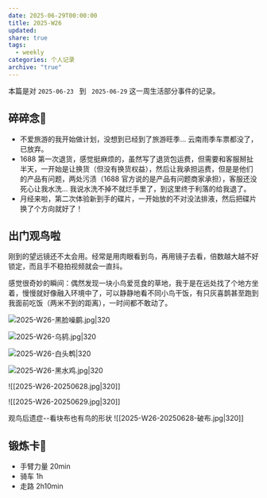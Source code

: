 ```yaml
---
date: 2025-06-29T00:00:00
title: 2025-W26
updated: 
share: true
tags:
  - weekly
categories: 个人记录
archive: "true"
---
```


本篇是对 `2025-06-23 ` 到 ` 2025-06-29` 这一周生活部分事件的记录。
## 碎碎念💭
-  不爱旅游的我开始做计划，没想到已经到了旅游旺季... 云南雨季车票都没了，已放弃。
- 1688 第一次退货，感觉挺麻烦的，虽然写了退货包运费，但需要和客服掰扯半天，一开始是让换货（但没有换货权益），然后让我承担运费，但是是他们的产品有问题，两处污渍（1688 官方说的是产品有问题商家承担），客服还没死心让我水洗... 我说水洗不掉不就烂手里了，到这里终于利落的给我退了。
- 月经来啦，第二次体验新到手的碟片，一开始放的不对没法排液，然后把碟片换了个方向就好了！

## 出门观鸟啦
刚到的望远镜还不太会用。经常是用肉眼看到鸟，再用镜子去看，倍数越大越不好锁定，而且手不稳拍视频就会一直抖。

感觉很奇妙的瞬间：偶然发现一块小鸟爱觅食的草地，我于是在远处找了个地方坐着，慢慢就好像融入环境中了，可以静静地看不同小鸟干饭，有只灰喜鹊甚至跑到我面前吃饭（两米不到的距离），一时间都不敢动了。

![2025-W26-黑脸噪鹛.jpg|320](https://cdn.jsdelivr.net/gh/yohakuo/CDN/img/202506271539372.png)


![2025-W26-乌鸫.jpg|320](https://cdn.jsdelivr.net/gh/yohakuo/CDN/img/202506271542148.png)


![2025-W26-白头鹎|320](https://cdn.jsdelivr.net/gh/yohakuo/CDN/img/202506271543318.png)


![2025-W26-黑水鸡.jpg|320](https://cdn.jsdelivr.net/gh/yohakuo/CDN/img/202506271543395.png)



![[2025-W26-20250628.jpg|320]]


![[2025-W26-20250629.jpg|320]]



观鸟后遗症--看块布也有鸟的形状
![[2025-W26-20250628-破布.jpg|320]]


## 锻炼卡💪
- 手臂力量 20min
- 骑车 1h
- 走路 2h10min